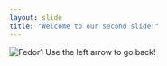 ```yaml
---
layout: slide
title: "Welcome to our second slide!"
---
```

![Fedor1](https://user-images.githubusercontent.com/81895111/113501098-9353d380-94e8-11eb-832d-fa2b98ebc26b.jpg)
Use the left arrow to go back!
